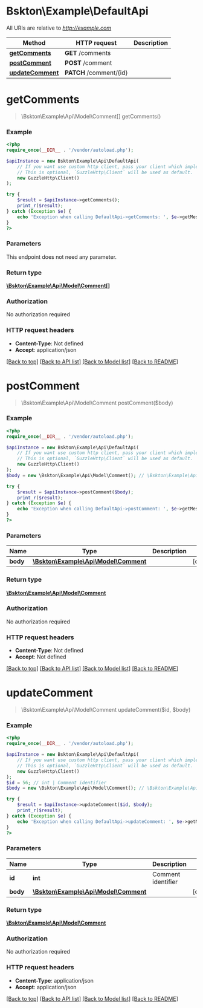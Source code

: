 # Bskton\Example\DefaultApi

All URIs are relative to *http://example.com*

Method | HTTP request | Description
------------- | ------------- | -------------
[**getComments**](DefaultApi.md#getComments) | **GET** /comments | 
[**postComment**](DefaultApi.md#postComment) | **POST** /comment | 
[**updateComment**](DefaultApi.md#updateComment) | **PATCH** /comment/{id} | 


# **getComments**
> \Bskton\Example\Api\Model\Comment[] getComments()



### Example
```php
<?php
require_once(__DIR__ . '/vendor/autoload.php');

$apiInstance = new Bskton\Example\Api\DefaultApi(
    // If you want use custom http client, pass your client which implements `GuzzleHttp\ClientInterface`.
    // This is optional, `GuzzleHttp\Client` will be used as default.
    new GuzzleHttp\Client()
);

try {
    $result = $apiInstance->getComments();
    print_r($result);
} catch (Exception $e) {
    echo 'Exception when calling DefaultApi->getComments: ', $e->getMessage(), PHP_EOL;
}
?>
```

### Parameters
This endpoint does not need any parameter.

### Return type

[**\Bskton\Example\Api\Model\Comment[]**](../Model/Comment.md)

### Authorization

No authorization required

### HTTP request headers

 - **Content-Type**: Not defined
 - **Accept**: application/json

[[Back to top]](#) [[Back to API list]](../../README.md#documentation-for-api-endpoints) [[Back to Model list]](../../README.md#documentation-for-models) [[Back to README]](../../README.md)

# **postComment**
> \Bskton\Example\Api\Model\Comment postComment($body)



### Example
```php
<?php
require_once(__DIR__ . '/vendor/autoload.php');

$apiInstance = new Bskton\Example\Api\DefaultApi(
    // If you want use custom http client, pass your client which implements `GuzzleHttp\ClientInterface`.
    // This is optional, `GuzzleHttp\Client` will be used as default.
    new GuzzleHttp\Client()
);
$body = new \Bskton\Example\Api\Model\Comment(); // \Bskton\Example\Api\Model\Comment | 

try {
    $result = $apiInstance->postComment($body);
    print_r($result);
} catch (Exception $e) {
    echo 'Exception when calling DefaultApi->postComment: ', $e->getMessage(), PHP_EOL;
}
?>
```

### Parameters

Name | Type | Description  | Notes
------------- | ------------- | ------------- | -------------
 **body** | [**\Bskton\Example\Api\Model\Comment**](../Model/Comment.md)|  | [optional]

### Return type

[**\Bskton\Example\Api\Model\Comment**](../Model/Comment.md)

### Authorization

No authorization required

### HTTP request headers

 - **Content-Type**: Not defined
 - **Accept**: Not defined

[[Back to top]](#) [[Back to API list]](../../README.md#documentation-for-api-endpoints) [[Back to Model list]](../../README.md#documentation-for-models) [[Back to README]](../../README.md)

# **updateComment**
> \Bskton\Example\Api\Model\Comment updateComment($id, $body)



### Example
```php
<?php
require_once(__DIR__ . '/vendor/autoload.php');

$apiInstance = new Bskton\Example\Api\DefaultApi(
    // If you want use custom http client, pass your client which implements `GuzzleHttp\ClientInterface`.
    // This is optional, `GuzzleHttp\Client` will be used as default.
    new GuzzleHttp\Client()
);
$id = 56; // int | Comment identifier
$body = new \Bskton\Example\Api\Model\Comment(); // \Bskton\Example\Api\Model\Comment | 

try {
    $result = $apiInstance->updateComment($id, $body);
    print_r($result);
} catch (Exception $e) {
    echo 'Exception when calling DefaultApi->updateComment: ', $e->getMessage(), PHP_EOL;
}
?>
```

### Parameters

Name | Type | Description  | Notes
------------- | ------------- | ------------- | -------------
 **id** | **int**| Comment identifier |
 **body** | [**\Bskton\Example\Api\Model\Comment**](../Model/Comment.md)|  | [optional]

### Return type

[**\Bskton\Example\Api\Model\Comment**](../Model/Comment.md)

### Authorization

No authorization required

### HTTP request headers

 - **Content-Type**: application/json
 - **Accept**: application/json

[[Back to top]](#) [[Back to API list]](../../README.md#documentation-for-api-endpoints) [[Back to Model list]](../../README.md#documentation-for-models) [[Back to README]](../../README.md)

